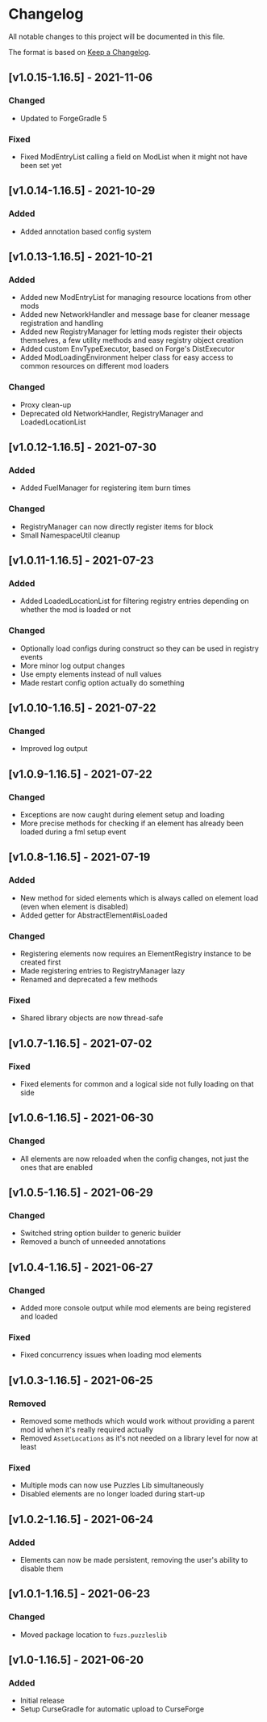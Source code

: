 # Changelog
All notable changes to this project will be documented in this file.

The format is based on [Keep a Changelog].

## [v1.0.15-1.16.5] - 2021-11-06
### Changed
- Updated to ForgeGradle 5
### Fixed
- Fixed ModEntryList calling a field on ModList when it might not have been set yet

## [v1.0.14-1.16.5] - 2021-10-29
### Added
- Added annotation based config system

## [v1.0.13-1.16.5] - 2021-10-21
### Added
- Added new ModEntryList for managing resource locations from other mods
- Added new NetworkHandler and message base for cleaner message registration and handling
- Added new RegistryManager for letting mods register their objects themselves, a few utility methods and easy registry object creation
- Added custom EnvTypeExecutor, based on Forge's DistExecutor
- Added ModLoadingEnvironment helper class for easy access to common resources on different mod loaders
### Changed
- Proxy clean-up
- Deprecated old NetworkHandler, RegistryManager and LoadedLocationList

## [v1.0.12-1.16.5] - 2021-07-30
### Added
- Added FuelManager for registering item burn times
### Changed
- RegistryManager can now directly register items for block
- Small NamespaceUtil cleanup

## [v1.0.11-1.16.5] - 2021-07-23
### Added
- Added LoadedLocationList for filtering registry entries depending on whether the mod is loaded or not
### Changed
- Optionally load configs during construct so they can be used in registry events
- More minor log output changes
- Use empty elements instead of null values
- Made restart config option actually do something

## [v1.0.10-1.16.5] - 2021-07-22
### Changed
- Improved log output

## [v1.0.9-1.16.5] - 2021-07-22
### Changed
- Exceptions are now caught during element setup and loading
- More precise methods for checking if an element has already been loaded during a fml setup event

## [v1.0.8-1.16.5] - 2021-07-19
### Added
- New method for sided elements which is always called on element load (even when element is disabled)
- Added getter for AbstractElement#isLoaded
### Changed
- Registering elements now requires an ElementRegistry instance to be created first
- Made registering entries to RegistryManager lazy
- Renamed and deprecated a few methods
### Fixed
- Shared library objects are now thread-safe

## [v1.0.7-1.16.5] - 2021-07-02
### Fixed
- Fixed elements for common and a logical side not fully loading on that side

## [v1.0.6-1.16.5] - 2021-06-30
### Changed
- All elements are now reloaded when the config changes, not just the ones that are enabled 

## [v1.0.5-1.16.5] - 2021-06-29
### Changed
- Switched string option builder to generic builder
- Removed a bunch of unneeded annotations

## [v1.0.4-1.16.5] - 2021-06-27
### Changed
- Added more console output while mod elements are being registered and loaded
### Fixed
- Fixed concurrency issues when loading mod elements

## [v1.0.3-1.16.5] - 2021-06-25
### Removed
- Removed some methods which would work without providing a parent mod id when it's really required actually
- Removed `AssetLocations` as it's not needed on a library level for now at least
### Fixed
- Multiple mods can now use Puzzles Lib simultaneously
- Disabled elements are no longer loaded during start-up

## [v1.0.2-1.16.5] - 2021-06-24
### Added
- Elements can now be made persistent, removing the user's ability to disable them

## [v1.0.1-1.16.5] - 2021-06-23
### Changed
- Moved package location to `fuzs.puzzleslib`

## [v1.0-1.16.5] - 2021-06-20
### Added
- Initial release
- Setup CurseGradle for automatic upload to CurseForge

[Keep a Changelog]: https://keepachangelog.com/en/1.0.0/